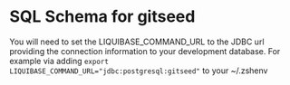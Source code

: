 # SQL Schema for gitseed

You will need to set the LIQUIBASE_COMMAND_URL to the JDBC url providing the connection information to your development database. For example via adding `export LIQUIBASE_COMMAND_URL="jdbc:postgresql:gitseed"` to your ~/.zshenv
